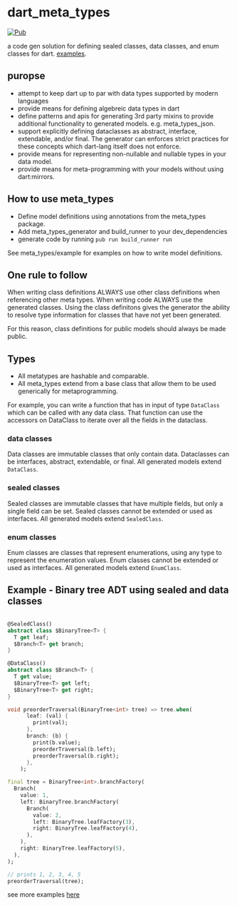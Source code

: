 # dart_meta_types

[![Pub](https://img.shields.io/pub/v/meta_types.svg)](https://pub.dartlang.org/packages/meta_types)

a code gen solution for defining sealed classes, data classes, and enum classes for dart.
[examples](meta_types/example/example.dart).

## puropse

* attempt to keep dart up to par with data types supported by modern languages
* provide means for defining algebreic data types in dart
* define patterns and apis for generating 3rd party mixins to provide additional functionality to generated models. e.g. meta_types_json.
* support explicitly defining dataclasses as abstract, interface, extendable, and/or final. The generator can enforces strict practices for these concepts which dart-lang itself does not enforce.
* provide means for representing non-nullable and nullable types in your data model.
* provide means for meta-programming with your models without using dart:mirrors.

## How to use meta_types

* Define model definitions using annotations from the meta_types package.
* Add meta_types_generator and build_runner to your dev_dependencies
* generate code by running `pub run build_runner run`

See meta_types/example for examples on how to write model definitions.

## One rule to follow

When writing class definitions ALWAYS use other class definitions when referencing other meta types. When writing code ALWAYS use the generated classes. Using the class definitons gives the generator the ability to resolve type information for classes that have not yet been generated.

For this reason, class definitions for public models should always be made public.

## Types

* All metatypes are hashable and comparable.
* All meta_types extend from a base class that allow them to be used generically for metaprogramming.

For example, you can write a function that has in input of type `DataClass` which can be called with any data class. That function can use the accessors on DataClass to iterate over all the fields in the dataclass.

### data classes

Data classes are immutable classes that only contain data. Dataclasses can be interfaces, abstract, extendable, or final. All generated models extend `DataClass`.

### sealed classes

Sealed classes are immutable classes that have multiple fields, but only a single field can be set. Sealed classes cannot be extended or used as interfaces. All generated models extend `SealedClass`.

### enum classes

Enum classes are classes that represent enumerations, using any type to represent the enumeration values. Enum classes cannot be extended or used as interfaces. All generated models extend `EnumClass`.

## Example - Binary tree ADT using sealed and data classes

```dart

@SealedClass()
abstract class $BinaryTree<T> {
  T get leaf;
  $Branch<T> get branch;
}

@DataClass()
abstract class $Branch<T> {
  T get value;
  $BinaryTree<T> get left;
  $BinaryTree<T> get right;
}

void preorderTraversal(BinaryTree<int> tree) => tree.when(
      leaf: (val) {
        print(val);
      },
      branch: (b) {
        print(b.value);
        preorderTraversal(b.left);
        preorderTraversal(b.right);
      },
    );

final tree = BinaryTree<int>.branchFactory(
  Branch(
    value: 1,
    left: BinaryTree.branchFactory(
      Branch(
        value: 2,
        left: BinaryTree.leafFactory(3),
        right: BinaryTree.leafFactory(4),
      ),
    ),
    right: BinaryTree.leafFactory(5),
  ),
);

// prints 1, 2, 3, 4, 5
preorderTraversal(tree);
```

see more examples [here](meta_types/example/example.dart)
